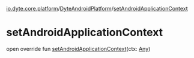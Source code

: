 [io.dyte.core.platform](../index.md)/[DyteAndroidPlatform](index.md)/[setAndroidApplicationContext](set-android-application-context.md)

# setAndroidApplicationContext


open override fun [setAndroidApplicationContext](set-android-application-context.md)(ctx: [Any](https://kotlinlang.org/api/latest/jvm/stdlib/kotlin/-any/index.html))
